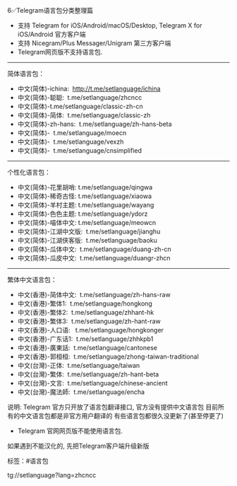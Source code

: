 6✅Telegram语言包分类整理篇

* 支持 Telegram for iOS/Android/macOS/Desktop, Telegram X for iOS/Android 官方客户端
* 支持 Nicegram/Plus Messager/Unigram 第三方客户端
* Telegram网页版不支持语言包.
-----------------------------------------
简体语言包：
* 中文(简体)-ichina:  http://t.me/setlanguage/ichina
* 中文(简体)-聪聪:  t.me/setlanguage/zhcncc
* 中文(简体)-t.me/setlanguage/classic-zh-cn
* 中文(简体)-简体:  t.me/setlanguage/classic-zh
* 中文(简体)-zh-hans:  t.me/setlanguage/zh-hans-beta
* 中文(简体)-  t.me/setlanguage/moecn
* 中文(简体)-  t.me/setlanguage/vexzh
* 中文(简体)-  t.me/setlanguage/cnsimplified
-----------------------------------------
个性化语言包：
* 中文(简体)-花里胡哨: t.me/setlanguage/qingwa 
* 中文(简体)-稀奇古怪: t.me/setlanguage/xiaowa 
* 中文(简体)-羊村主题: t.me/setlanguage/wayang 
* 中文(简体)-色色主题: t.me/setlanguage/ydorz 
* 中文(简体)-喵体中文: t.me/setlanguage/meowcn 
* 中文(简体)-江湖中文版:  t.me/setlanguage/jianghu 
* 中文(简体)-江湖侠客版:  t.me/setlanguage/baoku  
* 中文(简体)-瓜体中文:  t.me/setlanguage/duang-zh-cn 
* 中文(简体)-瓜皮中文:  t.me/setlanguage/duangr-zhcn 
-----------------------------------------
繁体中文语言包：
* 中文(香港)-简体中文:  t.me/setlanguage/zh-hans-raw
* 中文(香港)-繁体1:  t.me/setlanguage/hongkong
* 中文(香港)-繁体2:  t.me/setlanguage/zhhant-hk
* 中文(香港)-繁体3:  t.me/setlanguage/zh-hant-raw
* 中文(香港)-人口语:   t.me/setlanguage/hongkonger
* 中文(香港)-广东话1:  t.me/setlanguage/zhhkpb1
* 中文(香港)-廣東話:  t.me/setlanguage/cantonese
* 中文(香港)-郭桓桓:  t.me/setlanguage/zhong-taiwan-traditional
* 中文(台灣)-正体:  t.me/setlanguage/taiwan
* 中文(台灣)-繁体:  t.me/setlanguage/zh-hant-beta
* 中文(台灣)-文言:  t.me/setlanguage/chinese-ancient
* 中文(台灣)-魔法師:  t.me/setlanguage/encha

说明:
Telegram 官方只开放了语言包翻译接口, 官方没有提供中文语言包
目前所有的中文语言包都是非官方用户翻译的
有些语言包都很久没更新了(甚至停更了)

* Telegram 官网网页版不能使用语言包.

如果遇到不能汉化的, 先把Telegram客户端升级新版


标签：#语言包

tg://setlanguage?lang=zhcncc